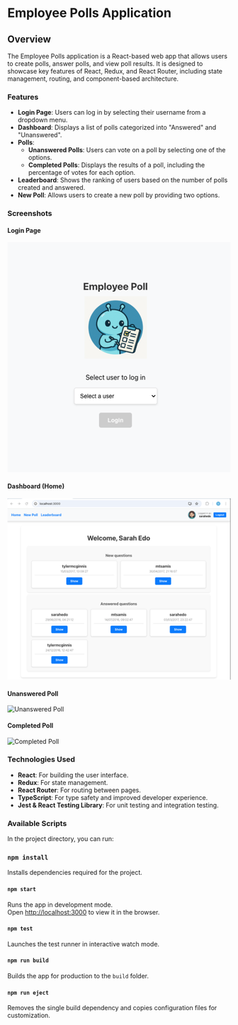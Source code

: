 # Employee Polls Application

## Overview

The Employee Polls application is a React-based web app that allows users to create polls, answer polls, and view poll results. It is designed to showcase key features of React, Redux, and React Router, including state management, routing, and component-based architecture.

### Features

- **Login Page**: Users can log in by selecting their username from a dropdown menu.
- **Dashboard**: Displays a list of polls categorized into "Answered" and "Unanswered".
- **Polls**:
  - **Unanswered Polls**: Users can vote on a poll by selecting one of the options.
  - **Completed Polls**: Displays the results of a poll, including the percentage of votes for each option.
- **Leaderboard**: Shows the ranking of users based on the number of polls created and answered.
- **New Poll**: Allows users to create a new poll by providing two options.

### Screenshots

#### Login Page
![Login Page](doc/assets/login.png)

#### Dashboard (Home)
![Dashboard](doc/assets/dashboard.png)

#### Unanswered Poll
![Unanswered Poll](doc/assets/unanswered_poll.png)

#### Completed Poll
![Completed Poll](doc/assets/completed_poll.png)

### Technologies Used

- **React**: For building the user interface.
- **Redux**: For state management.
- **React Router**: For routing between pages.
- **TypeScript**: For type safety and improved developer experience.
- **Jest & React Testing Library**: For unit testing and integration testing.

### Available Scripts

In the project directory, you can run:

### `npm install`
Installs dependencies required for the project.

#### `npm start`
Runs the app in development mode.\
Open [http://localhost:3000](http://localhost:3000) to view it in the browser.

#### `npm test`
Launches the test runner in interactive watch mode.

#### `npm run build`
Builds the app for production to the `build` folder.

#### `npm run eject`
Removes the single build dependency and copies configuration files for customization.